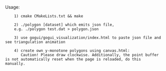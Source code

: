 Usage:

        1) cmake CMakeLists.txt && make
        
        2) ./polygon [dataset] which emits json file, 
        e.g. ./polygon test.dat > polygon.json
        
        3) use gogui/gogui_visualization/index.html to paste json file and see triangulation animation
        
        4) create own y-monotone polygons using canvas.html:
           Caution! Please draw clockwise. Additionally, the point buffer is not automatically reset when the page is reloaded, do this manually.
        
        
